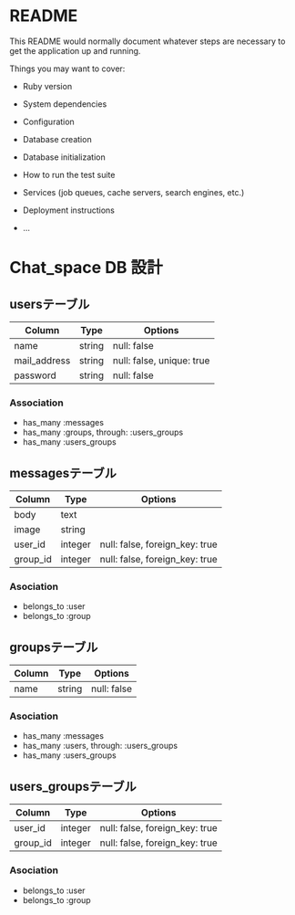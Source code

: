 # README

This README would normally document whatever steps are necessary to get the
application up and running.

Things you may want to cover:

* Ruby version

* System dependencies

* Configuration

* Database creation

* Database initialization

* How to run the test suite

* Services (job queues, cache servers, search engines, etc.)

* Deployment instructions

* ...

# Chat_space DB 設計
## usersテーブル
|Column|Type|Options|
|------|----|-------|
|name|string|null: false|
|mail_address|string|null: false, unique: true|
|password|string|null: false|
### Association
- has_many :messages
- has_many :groups, through:  :users_groups
- has_many :users_groups

## messagesテーブル
|Column|Type|Options|
|------|----|-------|
|body|text|
|image|string|
|user_id|integer|null: false, foreign_key: true|
|group_id|integer|null: false, foreign_key: true|
### Asociation
- belongs_to :user
- belongs_to :group

## groupsテーブル
|Column|Type|Options|
|------|----|-------|
|name|string|null: false|
### Asociation
- has_many :messages
- has_many :users, through:  :users_groups
- has_many :users_groups

## users_groupsテーブル
|Column|Type|Options|
|------|----|-------|
|user_id|integer|null: false, foreign_key: true|
|group_id|integer|null: false, foreign_key: true|
### Asociation
- belongs_to :user
- belongs_to :group